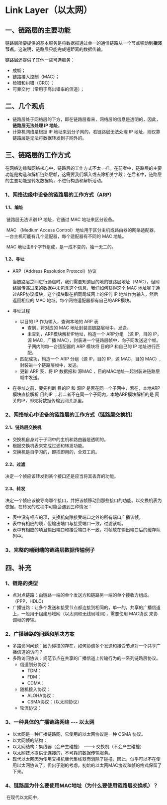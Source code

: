 # Link Layer（以太网）



## 一、链路层的主要功能

链路层所要提供的基本服务是将数据报通过单一的通信链路从一个节点移动到**相邻节点**。这说明，链路层只能完成短距离的数据传输。

链路层还提供了其他一些可选服务：

- 成帧；
- 链路接入控制（MAC）；
- 检错和纠错（CRC）；
- 可靠交付（常用于高出错率的信道）；



## 二、几个观点

- 链路层处于网络层的下方，即在链路层看来，网络层的信息是透明的，因此，**链路层无法处理 IP 地址**。
- 计算机网络是根据 IP 地址来划分子网的，若链路层无法处理 IP 地址，则仅靠链路层是无法将数据转发到子网外的。



## 三、链路层的工作方式

​	在网络边缘和网络核心中，链路层的工作方式不太一样。在前者中，链路层的主要功能是构造和解析链路层帧，这需要我们填入或去除相关字段；在后者中，链路层的主要功能是转发数据帧，不进行构造和解析活动。

### 1、网络边缘中设备的链路层的工作方式（ARP）

#### 1.1、编址

​	链路层无法识别 IP 地址，它通过 MAC 地址来区分设备。

​	MAC （Medium Access Control）地址用于区分主机或路由器的网络适配器，一台主机可能有几个适配器，每个适配器有不同的 MAC 地址。

​	MAC 地址由6个字节组成，是一成不变的，独一无二的。

#### 1.2、寻址

- ARP（Address Resolution Protocol）协议

    当链路层之间进行通信时，我们需要知道目的地的链路层地址（MAC），但网络层传递过来的数据中未包含这个信息，我们如何获得这个 MAC 地址呢？通过ARP协议模块，这个模块取在相同局域网上的任何 IP 地址作为输入，然后返回相应的 MAC 地址。每个网络适配器都有自己的ARP模块。

- 寻址过程

    - 以目的 IP 作为输入，查询本地的 ARP 表
        - 查到，将对应的 MAC 地址封装进链路层帧中，发送。
        - 未查到，ARP模块解析IP地址，构造一个 ARP分组 （源 IP，目的 IP，源 MAC，广播 MAC），封装进一个链路层帧中，向子网发送这个帧。子网内的每一台适配器的 ARP 模块将 目的IP 和自己的 IP 地址进行匹配。
    - 匹配成功，构造一个 ARP 分组（源 IP，目的 IP，源 MAC，目的 MAC）,封装进一个链路层帧中，发送。
    - 更新 ARP 表，将 IP 数据报和 源MAC ，目的MAC地址一起封装进链路层帧中发送。

- 在寻址之前，要先判断 目的IP 和 源IP 是否在同一个子网中，若在，本地ARP模块直接解析 目的IP ；若二者不在同一个子网内，本地ARP模块解析的是 网关的IP，即先将数据传输到网关那里。



### 2、网络核心中设备的链路层的工作方式（链路层交换机）

#### 2.1、链路层交换机

- 交换机自身对于子网中的主机和路由器是透明的。
- 根据交换机表来完成过滤和转发功能。
- 交换机是自学习的，即插即用的，全双工的。

#### 2.2、过滤

决定一个帧应该转发到某个接口还是应当将其丢弃的功能。

#### 2.3、转发

决定一个帧应该被导向哪个接口，并把该帧移动到那些接口的功能。以交换机表为依据，在转发的过程中可能会遇到三种情况：

- 表中没有相应的项，交换机向除接受端口之外的所有端口广播该帧。
- 表中有相应的项，但输出端口与接受端口一致，过滤该帧。
- 表中有相应的项且输出端口和接受端口不一致，将帧放在输出端口后的缓存队列中。



### 3、完整的端到端的链路层数据传输例子



## 四、补充

### 1、链路的类型

- 点对点链路：由链路一端的单个发送方和链路另一端的单个接收方组成。（PPP，HDLC）
- 广播链路：让多个发送和接受节点都连接到相同的，单一的，共享的广播信道上，一般用于组建局域网（以太网和无线局域网），需要使用 MAC协议 来协调帧的传输。



### 2、广播链路的问题和解决方案

- 多路访问问题：因为碰撞的存在，如何协调多个发送和接受节点对一个共享广播信道的访问？
- 多路访问协议：规范节点在共享的广播信道上传输行为的一系列链路层协议。
    - 信道划分协议：
        - TDM：
        - FDM：
        - CDMA：
    - 随机接入协议：
        - ALOHA协议：
        - CSMA协议：（以太网协议）
    - 轮流协议：



### 3、一种具体的广播链路网络 --- 以太网

- 以太网是一种广播链路网，它使用的以太网协议是一种 CSMA 协议。
- 以太网帧的结构：
- 以太网结构：集线器（会产生碰撞） ---> 交换机（不会产生碰撞）
- 以太网技术提供无连接的，不可靠的数据传输服务。
- 现代以太网因为使用交换机替代集线器而消除了碰撞，因此，似乎可以不在使用以太网协议了，但出于别的考虑，初始的以太网MAC协议和帧的格式保留了下来。



### 4、链路层为什么要使用MAC地址（为什么要使用链路层交换机）？

​	在现代以太网中，

